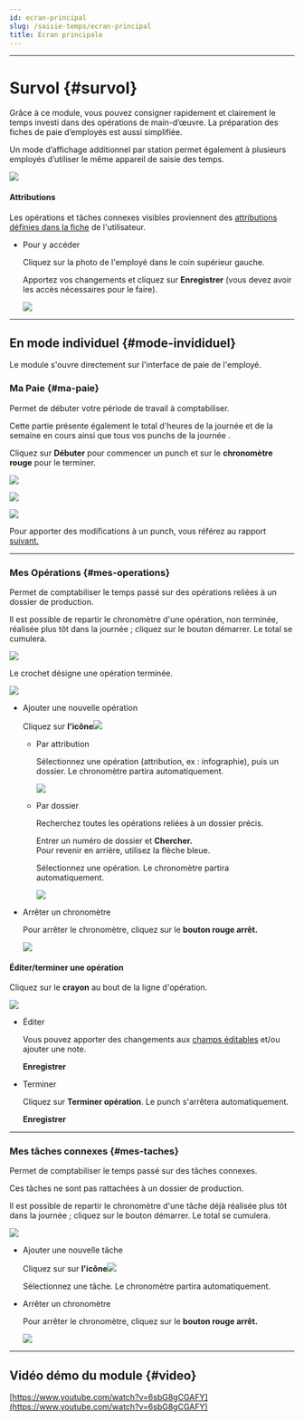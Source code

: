 ```yaml
---
id: ecran-principal
slug: /saisie-temps/ecran-principal
title: Écran principale
---
```


---

# Survol {#survol}

Grâce à ce module, vous pouvez consigner rapidement et clairement le temps investi dans des opérations de main-d’œuvre. La préparation des fiches de paie d’employés est aussi simplifiée.

Un mode d’affichage additionnel par station permet également à plusieurs employés d’utiliser le même appareil de saisie des temps.

![](/img/SaisieTemps_13.png)

#### Attributions

Les opérations et tâches connexes visibles proviennent des [attributions définies dans la fiche](../parametres/utilisateurs.md#actions) de l'utilisateur.

- Pour y accéder

  Cliquez sur la photo de l'employé dans le coin supérieur gauche.

  Apportez vos changements et cliquez sur **Enregistrer** (vous devez avoir les accès nécessaires pour le faire).

  ![](/img/SaisieTemps_01.gif)

---

## En mode individuel {#mode-invididuel}

Le module s'ouvre directement sur l'interface de paie de l'employé.

### Ma Paie {#ma-paie}

Permet de débuter votre période de travail à comptabiliser.

Cette partie présente également le total d'heures de la journée et de la semaine en cours ainsi que tous vos punchs de la journée .

Cliquez sur **Débuter** pour commencer un punch et sur le **chronomètre rouge** pour le terminer.

![](/img/SaisieTemps_02.png)

![](/img/SaisieTemps_03.png)

![](/img/SaisieTemps_04.png)

Pour apporter des modifications à un punch, vous référez au rapport [suivant.](../parametres/rapports.md#paie-detail)

---

### Mes Opérations {#mes-operations}

Permet de comptabiliser le temps passé sur des opérations reliées à un dossier de production.

Il est possible de repartir le chronomètre d'une opération, non terminée, réalisée plus tôt dans la journée ; cliquez sur le bouton démarrer. Le total se cumulera.

![](/img/SaisieTemps_06.png)

Le crochet désigne une opération terminée.

![](/img/SaisieTemps_05.png)

- Ajouter une nouvelle opération

  Cliquez sur **l'icône**![](/img/Contacts_2_iconeajout.png)

  - Par attribution

    Sélectionnez une opération (attribution, ex : infographie), puis un dossier. Le chronomètre partira automatiquement.

    ![](/img/SaisieTemps_09.gif)

  - Par dossier

    Recherchez toutes les opérations reliées à un dossier précis.

    Entrer un numéro de dossier et **Chercher.**  
    Pour revenir en arrière, utilisez la flèche bleue.

    Sélectionnez une opération. Le chronomètre partira automatiquement.

    ![](/img/SaisieTemps_10.gif)

- Arrêter un chronomètre

  Pour arrêter le chronomètre, cliquez sur le **bouton rouge arrêt.**

  ![](/img/SaisieTemps_07.png)

#### Éditer/terminer une opération

Cliquez sur le **crayon** au bout de la ligne d'opération.

![](/img/SaisieTemps_08.gif)

- Éditer

  Vous pouvez apporter des changements aux [champs éditables](../fonctionnalites-generales/champs.md#champs-editables) et/ou ajouter une note.

  **Enregistrer**

- Terminer

  Cliquez sur **Terminer opération**. Le punch s'arrêtera automatiquement.

  **Enregistrer**

---

### Mes tâches connexes {#mes-taches}

Permet de comptabiliser le temps passé sur des tâches connexes.

Ces tâches ne sont pas rattachées à un dossier de production.

Il est possible de repartir le chronomètre d'une tâche déjà réalisée plus tôt dans la journée ; cliquez sur le bouton démarrer. Le total se cumulera.

![](/img/SaisieTemps_11.png)

- Ajouter une nouvelle tâche

  Cliquez sur sur **l'icône**![](/img/Contacts_2_iconeajout.png)

  Sélectionnez une tâche. Le chronomètre partira automatiquement.

- Arrêter un chronomètre

  Pour arrêter le chronomètre, cliquez sur le **bouton rouge arrêt.**

  ![](/img/SaisieTemps_12.gif)

---

## Vidéo démo du module {#video}

[https://www.youtube.com/watch?v=6sbG8gCGAFY](https://www.youtube.com/watch?v=6sbG8gCGAFY)
